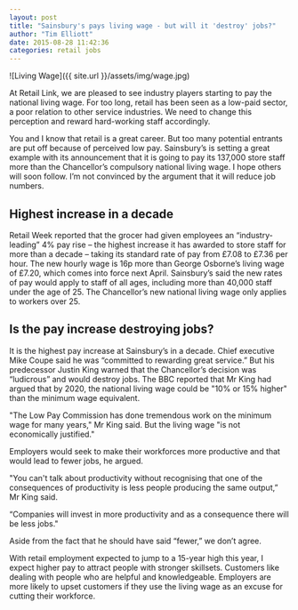 ```yaml
---
layout: post
title: "Sainsbury's pays living wage - but will it 'destroy' jobs?"
author: "Tim Elliott"
date: 2015-08-28 11:42:36
categories: retail jobs
---
```


![Living Wage]({{ site.url }}/assets/img/wage.jpg)

At Retail Link, we are pleased to see industry players starting to pay the national living wage. For too long, retail has been seen as a low-paid sector, a poor relation to other service industries. We need to change this perception and reward hard-working staff accordingly. 

You and I know that retail is a great career. But too many potential entrants are put off because of perceived low pay. Sainsbury’s is setting a great example with its announcement that it is going to pay its 137,000 store staff more than the Chancellor’s compulsory national living wage.
I hope others will soon follow. I’m not convinced by the argument that it will reduce job numbers.

## Highest increase in a decade 

Retail Week reported that the grocer had given employees an “industry-leading” 4% pay rise – the highest increase it has awarded to store staff for more than a decade – taking its standard rate of pay from £7.08 to £7.36 per hour.
The new hourly wage is 16p more than George Osborne’s living wage of £7.20, which comes into force next April.
Sainsbury’s said the new rates of pay would apply to staff of all ages, including more than 40,000 staff under the age of 25. The Chancellor’s new national living wage only applies to workers over 25.

## Is the pay increase destroying jobs?

It is the highest pay increase at Sainsbury’s in a decade. Chief executive Mike Coupe said he was “committed to rewarding great service.”
But his predecessor Justin King warned that the Chancellor’s decision was “ludicrous” and would destroy jobs.
The BBC reported that Mr King had argued that by 2020, the national living wage could be "10% or 15% higher" than the minimum wage equivalent.

"The Low Pay Commission has done tremendous work on the minimum wage for many years," Mr King said. But the living wage "is not economically justified."

Employers would seek to make their workforces more productive and that would lead to fewer jobs, he argued.

"You can't talk about productivity without recognising that one of the consequences of productivity is less people producing the same output,” Mr King said.

“Companies will invest in more productivity and as a consequence there will be less jobs."

Aside from the fact that he should have said “fewer,” we don’t agree.

With retail employment expected to jump to a 15-year high this year, I expect higher pay to attract people with stronger skillsets. Customers like dealing with people who are helpful and knowledgeable. Employers are more likely to upset customers if they use the living wage as an excuse for cutting their workforce.
